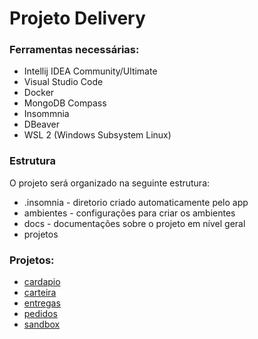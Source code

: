 # Projeto Delivery

### Ferramentas necessárias:
- Intellij IDEA Community/Ultimate
- Visual Studio Code
- Docker
- MongoDB Compass
- Insommnia
- DBeaver
- WSL 2 (Windows Subsystem Linux)

### Estrutura

O projeto será organizado na seguinte estrutura:

- .insomnia - diretorio criado automaticamente pelo app
- ambientes - configurações para criar os ambientes
- docs      - documentações sobre o projeto em nível geral 
- projetos

### Projetos:

- [cardapio](projetos/cardapio/README.md)
- [carteira](projetos/carteira/README.md)
- [entregas](projetos/entregas/README.md)
- [pedidos](projetos/pedidos/README.md)
- [sandbox](projetos/sandbox/README.md)